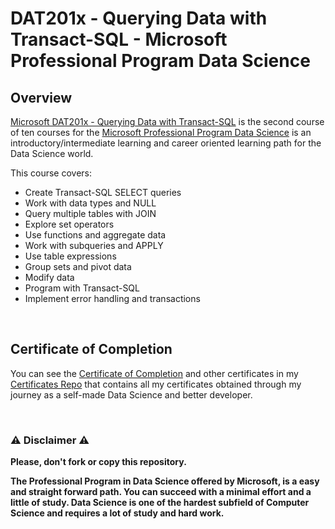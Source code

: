 # DAT201x - Querying Data with Transact-SQL - Microsoft Professional Program Data Science

## Overview
[Microsoft DAT201x - Querying Data with Transact-SQL](https://www.edx.org/course/querying-data-with-transact-sql-2) is the second course of ten courses for the [Microsoft Professional Program Data Science](https://www.edx.org/microsoft-professional-program-data-science) is an introductory/intermediate learning and career oriented learning path for the Data Science world.  

This course covers:

- Create Transact-SQL SELECT queries
- Work with data types and NULL
- Query multiple tables with JOIN
- Explore set operators
- Use functions and aggregate data
- Work with subqueries and APPLY
- Use table expressions
- Group sets and pivot data
- Modify data
- Program with Transact-SQL
- Implement error handling and transactions

<br/>

## Certificate of Completion
You can see the [Certificate of Completion](https://github.com/AlessandroCorradini/Certificates/blob/master/Edx%20-%20Microsoft%20DAT201x%20Querying%20with%20Transact-SQL%20Certificate.pdf) and other certificates in my [Certificates Repo](https://github.com/AlessandroCorradini/Certificates) that contains all my certificates obtained through my journey as a self-made Data Science and better developer.

<br/>

### ⚠️ Disclaimer ⚠️
**Please, don't fork or copy this repository.**

**The Professional Program in Data Science offered by Microsoft, is a easy and straight forward path. You can succeed with a minimal effort and a little of study. Data Science is one of the hardest subfield of Computer Science and requires a lot of study and hard work.**